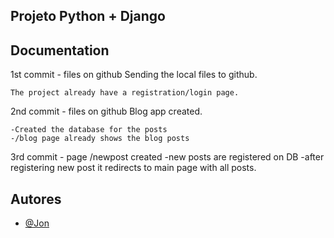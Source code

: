 ## Projeto Python + Django





## Documentation

1st commit - files on github
Sending the local files to github.

    The project already have a registration/login page.

2nd commit - files on github
Blog app created.

    -Created the database for the posts
    -/blog page already shows the blog posts

3rd commit - page /newpost created
    -new posts are registered on DB
    -after registering new post it redirects to main page with all posts.





    







## Autores

- [@Jon](https://www.github.com/jon1nline)

